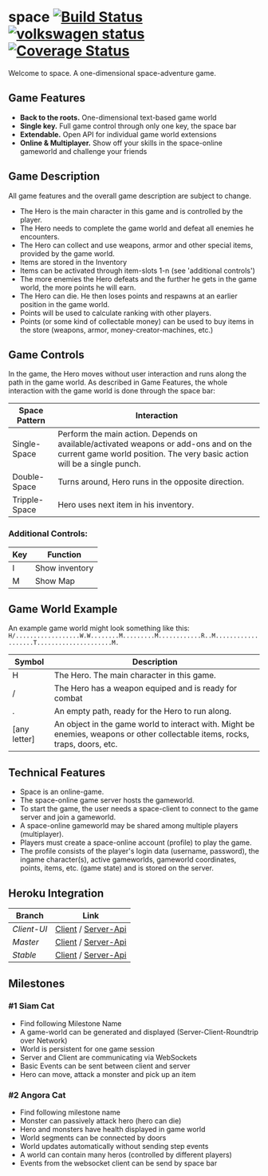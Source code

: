 # space [![Build Status](https://travis-ci.org/basst314/space.svg?branch=master)](https://travis-ci.org/basst314/space) [![volkswagen status](https://auchenberg.github.io/volkswagen/volkswargen_ci.svg?v=1)](https://github.com/auchenberg/volkswagen) [![Coverage Status](https://coveralls.io/repos/github/basst314/space/badge.svg?branch=master)](https://coveralls.io/github/basst314/space?branch=master)
Welcome to space. A one-dimensional space-adventure game.

## Game Features
- **Back to the roots.** One-dimensional text-based game world
- **Single key.** Full game control through only one key, the space bar
- **Extendable.** Open API for individual game world extensions
- **Online & Multiplayer.** Show off your skills in the space-online gameworld and challenge your friends

## Game Description
All game features and the overall game description are subject to change.
- The Hero is the main character in this game and is controlled by the player.
- The Hero needs to complete the game world and defeat all enemies he encounters.
- The Hero can collect and use weapons, armor and other special items, provided by the game world.
- Items are stored in the Inventory
- Items can be activated through item-slots 1-n (see 'additional controls')
- The more enemies the Hero defeats and the further he gets in the game world, the more points he will earn.
- The Hero can die. He then loses points and respawns at an earlier position in the game world.
- Points will be used to calculate ranking with other players.
- Points (or some kind of collectable money) can be used to buy items in the store (weapons, armor, money-creator-machines, etc.)

## Game Controls
In the game, the Hero moves without user interaction and runs along the path in the game world.
As described in Game Features, the whole interaction with the game world is done through the space bar:

| Space Pattern  | Interaction |
| ------------- | ------------- |
| Single-Space  | Perform the main action. Depends on available/activated weapons or add-ons and on the current game world position. The very basic action will be a single punch.  |
| Double-Space  | Turns around, Hero runs in the opposite direction. |
| Tripple-Space  | Hero uses next item in his inventory. |

### Additional Controls:
| Key  | Function |
| ------------- | ------------- |
| I  | Show inventory  |
| M  | Show Map  |


## Game World Example
An example game world might look something like this:
`H/..................W.W........M.........M............R..M...................T.....................M.`

| Symbol  | Description |
| ------------- | ------------- |
| H  | The Hero. The main character in this game. |
| /  | The Hero has a weapon equiped and is ready for combat|
| .  | An empty path, ready for the Hero to run along. |
| [any letter]  | An object in the game world to interact with. Might be enemies, weapons or other collectable items, rocks, traps, doors, etc. |

## Technical Features
- Space is an online-game.
- The space-online game server hosts the gameworld.
- To start the game, the user needs a space-client to connect to the game server and join a gameworld.
- A space-online gameworld may be shared among multiple players (multiplayer).
- Players must create a space-online account (profile) to play the game.
- The profile consists of the player's login data (username, password), the ingame character(s), active gameworlds, gameworld coordinates, points, items, etc. (game state) and is stored on the server.

## Heroku Integration
| Branch  | Link |
| ----------- | ----------- |
| *Client-UI* |      [Client](http://the-space-game-test.herokuapp.com/) / [Server-Api](http://the-space-game-test.herokuapp.com/api/world) |
| *Master* |   [Client](http://the-space-game-staging.herokuapp.com/) / [Server-Api](http://the-space-game-staging.herokuapp.com/api/world) |
| *Stable* |    [Client](http://the-space-game.herokuapp.com/) / [Server-Api](http://the-space-game.herokuapp.com/api/world) |

## Milestones

### #1 Siam Cat
- Find following Milestone Name
- A game-world can be generated and displayed (Server-Client-Roundtrip over Network)
- World is persistent for one game session
- Server and Client are communicating via WebSockets
- Basic Events can be sent between client and server
- Hero can move, attack a monster and pick up an item

### #2 Angora Cat
- Find following milestone name
- Monster can passively attack hero (hero can die)
- Hero and monsters have health displayed in game world
- World segments can be connected by doors
- World updates automatically without sending step events
- A world can contain many heros (controlled by different players)
- Events from the websocket client can be send by space bar
